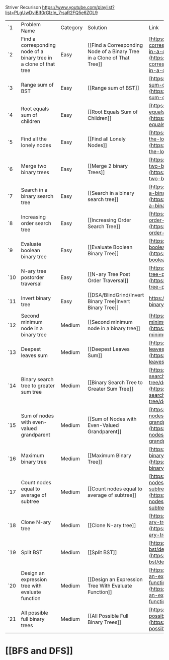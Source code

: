 

Striver Recurison https://www.youtube.com/playlist?list=PLgUwDviBIf0rGlzIn_7rsaR2FQ5e6ZOL9

|     |                                                                    |          |                                                                        |                                                                                                                                                                                                                                |                  |
| --- | ------------------------------------------------------------------ | -------- | ---------------------------------------------------------------------- | ------------------------------------------------------------------------------------------------------------------------------------------------------------------------------------------------------------------------------ | ---------------- |
| `1  | Problem Name                                                       | Category | Solution                                                               | Link                                                                                                                                                                                                                           | Notes            |
| `2  | Find a corresponding node of a binary tree in a clone of that tree | Easy     | [[Find a Corresponding Node of a Binary Tree in a Clone of That Tree]] | [https://leetcode.com/problems/find-a-corresponding-node-of-a-binary-tree-in-a-clone-of-that-tree/description/](https://leetcode.com/problems/find-a-corresponding-node-of-a-binary-tree-in-a-clone-of-that-tree/description/) | LC Solved Python |
| `3  | Range sum of BST                                                   | Easy     | [[Range sum of BST]]                                                   | [https://leetcode.com/problems/range-sum-of-bst/](https://leetcode.com/problems/range-sum-of-bst/)                                                                                                                             | LC Solved Python |
| `4  | Root equals sum of children                                        | Easy     | [[Root Equals Sum of Children]]                                        | [https://leetcode.com/problems/root-equals-sum-of-children/description/](https://leetcode.com/problems/root-equals-sum-of-children/description/)                                                                               | LC Solved Python |
| `5  | Find all the lonely nodes                                          | Easy     | [[Find all Lonely Nodes]]                                              | [https://leetcode.com/problems/find-all-the-lonely-nodes/description/](https://leetcode.com/problems/find-all-the-lonely-nodes/description/)                                                                                   | LC Solved Python |
| `6  | Merge two binary trees                                             | Easy     | [[Merge 2 binary Trees]]                                               | [https://leetcode.com/problems/merge-two-binary-trees/description/](https://leetcode.com/problems/merge-two-binary-trees/description/)                                                                                         | LC Solved Python |
| `7  | Search in a binary search tree                                     | Easy     | [[Search in a binary search tree]]                                     | [https://leetcode.com/problems/search-in-a-binary-search-tree/description/](https://leetcode.com/problems/search-in-a-binary-search-tree/description/)                                                                         | LC Solved Python |
| `8  | Increasing order search tree                                       | Easy     | [[Increasing Order Search Tree]]                                       | [https://leetcode.com/problems/increasing-order-search-tree/description/](https://leetcode.com/problems/increasing-order-search-tree/description/)                                                                             | LC Solved Python |
| `9  | Evaluate boolean binary tree                                       | Easy     | [[Evaluate Boolean Binary Tree]]                                       | [https://leetcode.com/problems/evaluate-boolean-binary-tree/description/](https://leetcode.com/problems/evaluate-boolean-binary-tree/description/)                                                                             | LC Solved Python |
| `10 | N-ary tree postorder traversal                                     | Easy     | [[N-ary Tree Post Order Traversal]]                                    | [https://leetcode.com/problems/n-ary-tree-postorder-traversal/description/](https://leetcode.com/problems/n-ary-tree-postorder-traversal/description/)                                                                         | LC Solved Python |
| `11 | Invert binary tree                                                 | Easy     | [[DSA/BlindGrind/Invert Binary Tree\|Invert Binary Tree]]              | https://leetcode.com/problems/invert-binary-tree/description/                                                                                                                                                                  | LC Solved Python |
| `12 | Second minimum node in a binary tree                               | Medium   | [[Second minimum node in a binary tree]]                               | [https://leetcode.com/problems/second-minimum-node-in-a-binary-tree/](https://leetcode.com/problems/second-minimum-node-in-a-binary-tree/)                                                                                     | LC Solved Python |
| `13 | Deepest leaves sum                                                 | Medium   | [[Deepest Leaves Sum]]                                                 | [https://leetcode.com/problems/deepest-leaves-sum/](https://leetcode.com/problems/deepest-leaves-sum/)                                                                                                                         | LC Solved Python |
| `14 | Binary search tree to greater sum tree                             | Medium   | [[Binary Search Tree to Greater Sum Tree]]                             | [https://leetcode.com/problems/binary-search-tree-to-greater-sum-tree/description/](https://leetcode.com/problems/binary-search-tree-to-greater-sum-tree/description/)                                                         | LC Solved Python |
| `15 | Sum of nodes with even-valued grandparent                          | Medium   | [[Sum of Nodes with Even-Valued Grandparent]]                          | [https://leetcode.com/problems/sum-of-nodes-with-even-valued-grandparent/description/](https://leetcode.com/problems/sum-of-nodes-with-even-valued-grandparent/description/)                                                   | LC Solved Python |
| `16 | Maximum binary tree                                                | Medium   | [[Maximum Binary Tree]]                                                | [https://leetcode.com/problems/maximum-binary-tree/description/](https://leetcode.com/problems/maximum-binary-tree/description/)                                                                                               | LC Solved Python |
| `17 | Count nodes equal to average of subtree                            | Medium   | [[Count nodes equal to average of subtree]]                            | [https://leetcode.com/problems/count-nodes-equal-to-average-of-subtree/description/](https://leetcode.com/problems/count-nodes-equal-to-average-of-subtree/description/)                                                       | LC Solved Python |
| `18 | Clone N-ary tree                                                   | Medium   | [[Clone N-ary tree]]                                                   | [https://leetcode.com/problems/clone-n-ary-tree/](https://leetcode.com/problems/clone-n-ary-tree/)                                                                                                                             | LC Solved Python |
| `19 | Split BST                                                          | Medium   | [[Split BST]]                                                          | [https://leetcode.com/problems/split-bst/description/](https://leetcode.com/problems/split-bst/description/)                                                                                                                   | LC Solved Python |
| `20 | Design an expression tree with evaluate function                   | Medium   | [[Design an Expression Tree With Evaluate Function]]                   | [https://leetcode.com/problems/design-an-expression-tree-with-evaluate-function/description/](https://leetcode.com/problems/design-an-expression-tree-with-evaluate-function/description/)                                     | LC Solved Python |
| `21 | All possible full binary trees                                     | Medium   | [[All Possible Full Binary Trees]]                                     | [https://leetcode.com/problems/all-possible-full-binary-trees/description/](https://leetcode.com/problems/all-possible-full-binary-trees/description/)                                                                         | LC Solved Python |


# [[BFS and DFS]]


